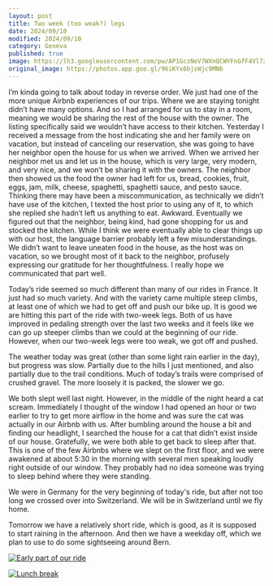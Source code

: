 ```yaml
---
layout: post
title: Two week (too weak?) legs
date: 2024/09/10
modified: 2024/09/10
category: Geneva
published: true
image: https://lh3.googleusercontent.com/pw/AP1GczNeV7WXnQCWYFnGfF4Vl72f563O4b9k34gvT5xNqBt7nq3tYxGVRrMl6Y1SyBZRHgGtxT_VFoqnMSB2G7H3dkjnLt9bCI_c_LU9h852Ega_g3ks9pAc=s0-no
original_image: https://photos.app.goo.gl/96iKYx6bjsWjc9MN6
---
```


I’m kinda going to talk about today in reverse order. We just had one of the more unique Airbnb experiences of our trips. Where we are staying tonight didn’t have many options. And so I had arranged for us to stay in a room, meaning we would be sharing the rest of the house with the owner. The listing specifically said we wouldn’t have access to their kitchen. Yesterday I received a message from the host indicating she and her family were on vacation, but instead of canceling our reservation, she was going to have her neighbor open the house for us when we arrived. When we arrived her neighbor met us and let us in the house, which is very large, very modern, and very nice, and we won’t be sharing it with the owners. The neighbor then showed us the food the owner had left for us, bread, cookies, fruit, eggs, jam, milk, cheese, spaghetti, spaghetti sauce, and pesto sauce. Thinking there may have been a miscommunication, as technically we didn’t have use of the kitchen, I texted the host prior to using any of it, to which she replied she hadn’t left us anything to eat. Awkward. Eventually we figured out that the neighbor, being kind, had gone shopping for us and stocked the kitchen. While I think we were eventually able to clear things up with our host, the language barrier probably left a few misunderstandings. We didn’t want to leave uneaten food in the house, as the host was on vacation, so we brought most of it back to the neighbor, profusely expressing our gratitude for her thoughtfulness. I really hope we communicated that part well. 

Today’s ride seemed so much different than many of our rides in France. It just had so much variety. And with the variety came multiple steep climbs, at least one of which we had to get off and push our bike up. It is good we are hitting this part of the ride with two-week legs. Both of us have improved in pedaling strength over the last two weeks and it feels like we can go up steeper climbs than we could at the beginning of our ride. However, when our two-week legs were too weak, we got off and pushed.

The weather today was great (other than some light rain earlier in the day), but progress was slow. Partially due to the hills I just mentioned, and also partially due to the trail conditions. Much of today’s trails were comprised of crushed gravel. The more loosely it is packed, the slower we go.

We both slept well last night. However, in the middle of the night heard a cat scream. Immediately I thought of the window I had opened an hour or two earlier to try to get more airflow in the home and was sure the cat was actually in our Airbnb with us. After bumbling around the house a bit and finding our headlight, I searched the house for a cat that didn’t exist inside of our house. Gratefully, we were both able to get back to sleep after that. This is one of the few Airbnbs where we slept on the first floor, and we were awakened at about 5:30 in the morning with several men speaking loudly right outside of our window. They probably had no idea someone was trying to sleep behind where they were standing.

We were in Germany for the very beginning of today's ride, but after not too long we crossed over into Switzerland. We will be in Switzerland until we fly home. 

Tomorrow we have a relatively short ride, which is good, as it is supposed to start raining in the afternoon. And then we have a weekday off, which we plan to use to do some sightseeing around Bern.

[![ Early part of our ride ](https://lh3.googleusercontent.com/pw/AP1GczMRLRq4ZVgxLwq128Eu9IbNAteWYnX_EQKufvQ778jWUkewOqKnll2938vwoADh_I14nU9tY9FDTvlkwxh_n7RN_HS2GWXYMd4VEel4Iq-qGPnvIKJW=s0-no)](https://photos.app.goo.gl/MbbxfWagvVJDuU9v9)

[![Lunch break](https://lh3.googleusercontent.com/pw/AP1GczO9Ne8l0dTekCKEF3Q6Zt0y5tDkAQQXj6FOvI6QEA-3AcA1C8Wz-eeTmV5_Eqt89mdMGUEH-vnuUmMWzIsJJ1zpWC8Y_MkiK3gtjGACAebSLzBd221Y=s0-no)](https://photos.app.goo.gl/1FbCAKuiL7ggfFmY9)


